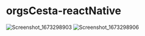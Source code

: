 # orgsCesta-reactNative
![Screenshot_1673298903](https://user-images.githubusercontent.com/101364762/229240080-2faa289e-4fdd-4e35-b935-4a2590ca105c.png)
![Screenshot_1673298906](https://user-images.githubusercontent.com/101364762/229240082-3897e6c1-0c32-4e10-a251-37087fce257f.png)
